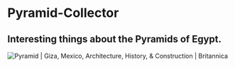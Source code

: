 # Pyramid-Collector

## Interesting things about the Pyramids of Egypt.

![Pyramid | Giza, Mexico, Architecture, History, & Construction | Britannica](https://cdn.mos.cms.futurecdn.net/7YrobQvFFzw8aWsAUtoYXB-970-80.jpg.webp)
